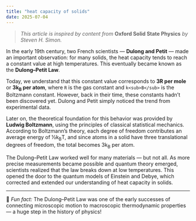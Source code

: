 ```yaml
---
title: "heat capacity of solids"
date: 2025-07-04
---
```


> *This article is inspired by content from* **Oxford Solid State Physics** *by Steven H. Simon.*

In the early 19th century, two French scientists — **Dulong and Petit** — made an important observation: for many solids, the heat capacity tends to reach a constant value at high temperatures. This eventually became known as the **Dulong–Petit Law**.

Today, we understand that this constant value corresponds to **3R per mole** or **3k<sub>B</sub> per atom**, where `R` is the gas constant and `k<sub>B</sub>` is the Boltzmann constant. However, back in their time, these constants hadn’t been discovered yet. Dulong and Petit simply noticed the trend from experimental data.

Later on, the theoretical foundation for this behavior was provided by **Ludwig Boltzmann**, using the principles of classical statistical mechanics. According to Boltzmann’s theory, each degree of freedom contributes an average energy of ½k<sub>B</sub>T, and since atoms in a solid have three translational degrees of freedom, the total becomes 3k<sub>B</sub> per atom.

The Dulong–Petit Law worked well for many materials — but not all. As more precise measurements became possible and quantum theory emerged, scientists realized that the law breaks down at low temperatures. This opened the door to the quantum models of Einstein and Debye, which corrected and extended our understanding of heat capacity in solids.

---

🧠 *Fun fact:* The Dulong–Petit Law was one of the early successes of connecting microscopic motion to macroscopic thermodynamic properties — a huge step in the history of physics!
